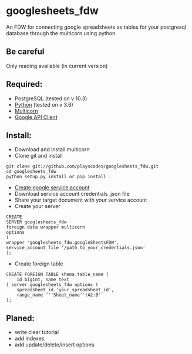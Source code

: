 # googlesheets_fdw
An FDW for connecting google spreadsheets as tables for your postgresql database through the multicorn using python 

## Be careful
Only reading available (in current version)

## Required:
- PostgreSQL (tested on v 10.3)
- [Python](https://www.python.org/) (tested on v 3.6)
- [Multicorn ](http://multicorn.org/)
- [Google API Client](https://developers.google.com/api-client-library/python/start/installation)


## Install:
- Download and install multicorn
- Clone git and install
```
git clone git://github.com/playscodes/googlesheets_fdw.git
cd googlesheets_fdw
python setup.py install or pip install .
```
- [Create google service account](https://support.google.com/a/answer/7378726?hl=en)
- Download service account credentials .json file
- Share your target document with your service account
- Create your server
```
CREATE
SERVER googlesheets_fdw
foreign data wrapper multicorn
options
(
wrapper 'googlesheets_fdw.googleSheetsFDW',
service_account_file '/path_to_your_credentials.json'
);
```
- Create foreign table
```
CREATE FOREIGN TABLE shema.table_name (
    id bigint, name text
) server googlesheets_fdw options (
    spreadsheet_id 'your_spreadsheet_id',
    range_name '''Sheet_name''!A2:B'
);
```
## Planed:
- write clear tutorial
- add indexes
- add update/delete/insert options

